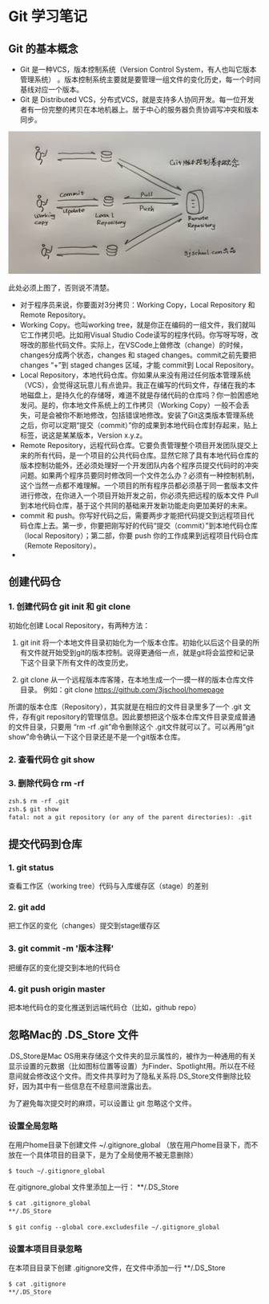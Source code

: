 # Git 学习笔记



## Git 的基本概念

- Git 是一种VCS，版本控制系统（Version Control System，有人也叫它版本管理系统） 。版本控制系统主要就是要管理一组文件的变化历史，每一个时间基线对应一个版本。
- Git 是 Distributed VCS，分布式VCS，就是支持多人协同开发。每一位开发者有一份完整的拷贝在本地机器上。居于中心的服务器负责协调写冲突和版本同步。

![](001Git基本概念.jpeg) 

此处必须上图了，否则说不清楚。

- 对于程序员来说，你要面对3分拷贝：Working Copy，Local Repository 和 Remote Repository。
-  Working Copy。也叫working tree，就是你正在编码的一组文件，我们就叫它工作拷贝吧。比如用Visual Studio Code读写的程序代码。你写呀写呀，改呀改的那些代码文件。实际上，在VSCode上做修改（change）的时候，changes分成两个状态，changes 和 staged changes。commit之前先要把changes “+”到 staged changes 区域，才能 commit到 Local Repository。
- Local Repository，本地代码仓库。你如果从来没有用过任何版本管理系统（VCS），会觉得这玩意儿有点诡异。我正在编写的代码文件，存储在我的本地磁盘上，是持久化的存储呀，难道不就是存储代码的仓库吗？你一脸困惑地发问。是的，你本地文件系统上的工作拷贝（Working Copy）一般不会丢失，可是会被你不断地修改，包括错误地修改。安装了Git这类版本管理系统之后，你可以定期“提交（commit）”你的成果到本地代码仓库封存起来，贴上标签，说这是某某版本，Version x.y.z。
- Remote Repository，远程代码仓库。它要负责管理整个项目开发团队提交上来的所有代码，是一个项目的公共代码仓库。显然它除了具有本地代码仓库的版本控制功能外，还必须处理好一个开发团队内各个程序员提交代码时的冲突问题。如果两个程序员要同时修改同一个文件怎么办？必须有一种控制机制，这个当然一点都不难理解。一个项目的所有程序员都必须基于同一套版本文件进行修改，在你进入一个项目开始开发之前，你必须先把远程的版本文件 Pull 到本地代码仓库，基于这个共同的基础来开发新功能走向更加美好的未来。
- commit 和 push。你写好代码之后，需要两步才能把代码提交到远程项目代码仓库上去。第一步，你要把刚写好的代码“提交（commit）”到本地代码仓库（local Repository）；第二部，你要 push 你的工作成果到远程项目代码仓库（Remote Repository）。
- 






## 创建代码仓

### 1.  创建代码仓 git init 和 git clone
初始化创建 Local Repository，有两种方法：
1. git init 将一个本地文件目录初始化为一个版本仓库。初始化以后这个目录的所有文件就开始受到git的版本控制。说得更通俗一点，就是git将会监控和记录下这个目录下所有文件的改变历史。

2. git clone 从一个远程版本库客隆，在本地生成一个一摸一样的版本仓库文件目录。
   例如：git  clone https://github.com/3jschool/homepage

   

所谓的版本仓库（Repository），其实就是在相应的文件目录里多了一个 .git 文件，存有git repository的管理信息。因此要想把这个版本仓库文件目录变成普通的文件目录，只要用 “rm -rf .git”命令删除这个 .git文件就可以了。可以再用“git show”命令确认一下这个目录还是不是一个git版本仓库。

### 2.  查看代码仓 git show



### 3.  删除代码仓 rm  -rf 

```shell
zsh.$ rm -rf .git
zsh.$ git show
fatal: not a git repository (or any of the parent directories): .git
```



## 提交代码到仓库

###  1.  git status
查看工作区（working tree）代码与入库缓存区（stage）的差别

### 2.  git add

把工作区的变化（changes）提交到stage缓存区

### 3. git commit -m '版本注释'

把缓存区的变化提交到本地的代码仓

### 4. git push origin master

把本地代码仓的变化推送到远端代码仓（比如，github repo）



## 忽略Mac的 .DS_Store 文件

.DS_Store是Mac OS用来存储这个文件夹的显示属性的，被作为一种通用的有关显示设置的元数据（比如图标位置等设置）为Finder、Spotlight用。所以在不经意间就会修改这个文件。而文件共享时为了隐私关系将.DS_Store文件删除比较好，因为其中有一些信息在不经意间泄露出去。

为了避免每次提交时的麻烦，可以设置让 git 忽略这个文件。

### 设置全局忽略

在用户home目录下创建文件 ~/.gitignore_global （放在用户home目录下，而不放在一个具体项目的目录下，是为了全局使用不被无意删除）

```shell
$ touch ~/.gitignore_global
```

在.gitignore_global 文件里添加上一行： **/.DS_Store

```shell
$ cat .gitignore_global
**/.DS_Store

$ git config --global core.excludesfile ~/.gitignore_global
```



### 设置本项目目录忽略

在本项目目录下创建 .gitignore文件，在文件中添加一行 **/.DS_Store

```shell
$ cat .gitignore
**/.DS_Store
```



